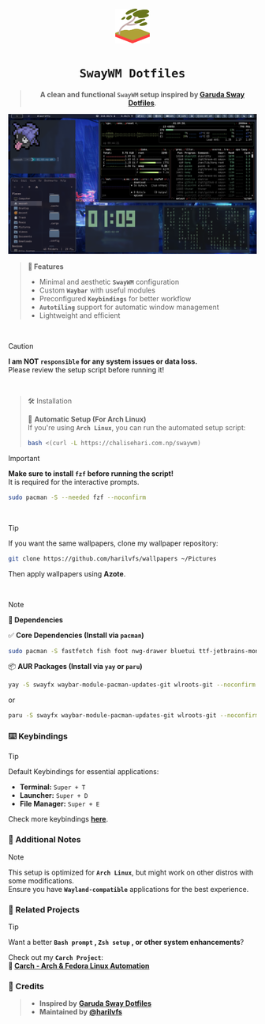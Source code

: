 <p align="center">
  <img src="https://raw.githubusercontent.com/harilvfs/assets/refs/heads/main/sway/swaywmicon.png" width="70" />
</p>

<div align="center">

# `SwayWM Dotfiles`

</div>

<div align="center">
  
> **A clean and functional `SwayWM` setup inspired by 
  <a href="https://gitlab.com/garuda-linux/themes-and-settings/settings/garuda-sway-settings/-/tree/master">Garuda Sway Dotfiles**</a>.
</div>

<div align="center">
  <img src="http://raw.githubusercontent.com/harilvfs/assets/refs/heads/main/sway/swappy-20250209-011004.png" />
</div>


> **🚀 Features**
> - Minimal and aesthetic **`SwayWM`** configuration  
> - Custom **`Waybar`** with useful modules
> - Preconfigured **`Keybindings`** for better workflow  
> - **`Autotiling`** support for automatic window management  
> - Lightweight and efficient  

<br>

> [!CAUTION]
> **I am NOT `responsible` for any system issues or data loss.**  
> Please review the setup script before running it!  

<br>

> 🛠️ Installation  
>
> 🔹 **Automatic Setup (For Arch Linux)**  
> If you're using **`Arch Linux`**, you can run the automated setup script:  
>
> ```bash
> bash <(curl -L https://chalisehari.com.np/swaywm)
> ```

> [!IMPORTANT]
> **Make sure to install `fzf` before running the script!**  
> It is required for the interactive prompts.  
> ```bash
> sudo pacman -S --needed fzf --noconfirm
> ```

<br>

> [!TIP]
> If you want the same wallpapers, clone my wallpaper repository:
> ```bash
> git clone https://github.com/harilvfs/wallpapers ~/Pictures
> ```
>
> Then apply wallpapers using **Azote**.

<br>

> [!NOTE]
> **📌 Dependencies**
>
> ✅ **Core Dependencies (Install via `pacman`)**
> 
> ```bash
> sudo pacman -S fastfetch fish foot nwg-drawer bluetui ttf-jetbrains-mono ttf-jetbrains-mono-nerd swappy swaylock waybar pango cairo gdk-pixbuf2 json-c scdoc meson ninja pcre2 gtk-layer-shell jsoncpp libsigc++ libdbusmenu-gtk3 libxkbcommon fmt spdlog glibmm gtkmm3 alsa-utils pipewire-pulse libnl iw wob swaybg swayidle fuzzel otf-font-awesome ttf-jetbrains-mono ttf-nerd-fonts-symbols ttf-ubuntu-font-family wl-clipboard grim slurp mako blueberry pamixer pavucontrol gnome-keyring polkit-gnome cliphist wl-clipboard autotiling gtklock swayidle xdg-desktop-portal xdg-desktop-portal-wlr xorg-xhost sddm kvantum qt5-wayland qt6-wayland dex wf-recorder nwg-hello blueman bluez bluez-libs bluez-qt bluez-qt5 bluez-tools bluez-utils alacritty kitty --noconfirm
> ```
>
> 📦 **AUR Packages (Install via `yay` or `paru`)**
> ```bash
> yay -S swayfx waybar-module-pacman-updates-git wlroots-git --noconfirm
> ```
> or
> ```bash
> paru -S swayfx waybar-module-pacman-updates-git wlroots-git --noconfirm
> ```

### ⌨️ Keybindings  
> [!TIP]  
> Default Keybindings for essential applications:
> 
> - **Terminal:** `Super + T`  
> - **Launcher:** `Super + D`  
> - **File Manager:** `Super + E`  
>
> Check more keybindings **[here](https://github.com/harilvfs/swaydotfiles/blob/main/sway/config.d/default)**.  

### 📜 Additional Notes  
> [!NOTE]
> This setup is optimized for **`Arch Linux`**, but might work on other distros with some modifications.  
> Ensure you have **`Wayland-compatible`** applications for the best experience.  

### 🎯 Related Projects  
> [!TIP]  
> Want a better **`Bash prompt` , `Zsh setup` , or other system enhancements**?
> 
> Check out my **`Carch Project`**:  
> **🔗 [Carch - Arch & Fedora Linux Automation](https://github.com/harilvfs/carch)**  

### 🎯 Credits  
> - **Inspired by** **[Garuda Sway Dotfiles](https://gitlab.com/garuda-linux/themes-and-settings/settings/garuda-sway-settings/-/tree/master)**  
> - **Maintained by** **[@harilvfs](https://github.com/harilvfs)**

